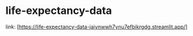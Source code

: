 
# life-expectancy-data

link: [https://life-expectancy-data-jaiynwwh7ynu7efbikrgdg.streamlit.app/]
